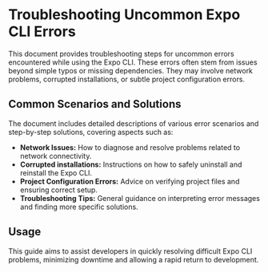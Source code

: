 # Troubleshooting Uncommon Expo CLI Errors

This document provides troubleshooting steps for uncommon errors encountered while using the Expo CLI.  These errors often stem from issues beyond simple typos or missing dependencies.  They may involve network problems, corrupted installations, or subtle project configuration errors.

## Common Scenarios and Solutions

The document includes detailed descriptions of various error scenarios and step-by-step solutions, covering aspects such as:

* **Network Issues:** How to diagnose and resolve problems related to network connectivity. 
* **Corrupted installations:**  Instructions on how to safely uninstall and reinstall the Expo CLI.
* **Project Configuration Errors:** Advice on verifying project files and ensuring correct setup.
* **Troubleshooting Tips:**  General guidance on interpreting error messages and finding more specific solutions.

## Usage

This guide aims to assist developers in quickly resolving difficult Expo CLI problems, minimizing downtime and allowing a rapid return to development.